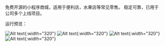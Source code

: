 免费开源的小程序商城，适用于便利店，水果店等常见零售。
稳定可靠，已用于公司多个上线项目。

运行预览：

![Alt text](screenshots/1.png){:width="320"}
![Alt text](screenshots/2.png){:width="320"}
![Alt text](screenshots/3.png){:width="320"}
![Alt text](screenshots/4.png){:width="320"}

